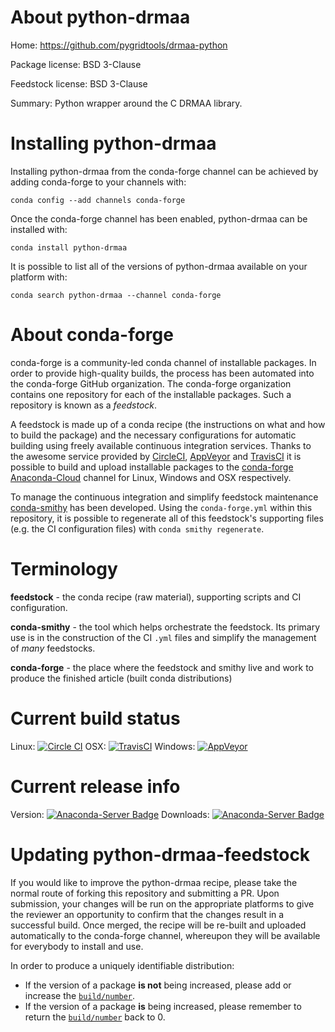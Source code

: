 About python-drmaa
==================

Home: https://github.com/pygridtools/drmaa-python

Package license: BSD 3-Clause

Feedstock license: BSD 3-Clause

Summary: Python wrapper around the C DRMAA library.



Installing python-drmaa
=======================

Installing python-drmaa from the conda-forge channel can be achieved by adding conda-forge to your channels with:

```
conda config --add channels conda-forge
```

Once the conda-forge channel has been enabled, python-drmaa can be installed with:

```
conda install python-drmaa
```

It is possible to list all of the versions of python-drmaa available on your platform with:

```
conda search python-drmaa --channel conda-forge
```


About conda-forge
=================

conda-forge is a community-led conda channel of installable packages.
In order to provide high-quality builds, the process has been automated into the
conda-forge GitHub organization. The conda-forge organization contains one repository
for each of the installable packages. Such a repository is known as a *feedstock*.

A feedstock is made up of a conda recipe (the instructions on what and how to build
the package) and the necessary configurations for automatic building using freely
available continuous integration services. Thanks to the awesome service provided by
[CircleCI](https://circleci.com/), [AppVeyor](http://www.appveyor.com/)
and [TravisCI](https://travis-ci.org/) it is possible to build and upload installable
packages to the [conda-forge](https://anaconda.org/conda-forge)
[Anaconda-Cloud](http://docs.anaconda.org/) channel for Linux, Windows and OSX respectively.

To manage the continuous integration and simplify feedstock maintenance
[conda-smithy](http://github.com/conda-forge/conda-smithy) has been developed.
Using the ``conda-forge.yml`` within this repository, it is possible to regenerate all of
this feedstock's supporting files (e.g. the CI configuration files) with ``conda smithy regenerate``.


Terminology
===========

**feedstock** - the conda recipe (raw material), supporting scripts and CI configuration.

**conda-smithy** - the tool which helps orchestrate the feedstock.
                   Its primary use is in the construction of the CI ``.yml`` files
                   and simplify the management of *many* feedstocks.

**conda-forge** - the place where the feedstock and smithy live and work to
                  produce the finished article (built conda distributions)

Current build status
====================

Linux: [![Circle CI](https://circleci.com/gh/conda-forge/python-drmaa-feedstock.svg?style=svg)](https://circleci.com/gh/conda-forge/python-drmaa-feedstock)
OSX: [![TravisCI](https://travis-ci.org/conda-forge/python-drmaa-feedstock.svg?branch=master)](https://travis-ci.org/conda-forge/python-drmaa-feedstock)
Windows: [![AppVeyor](https://ci.appveyor.com/api/projects/status/github/conda-forge/python-drmaa-feedstock?svg=True)](https://ci.appveyor.com/project/conda-forge/python-drmaa-feedstock/branch/master)

Current release info
====================
Version: [![Anaconda-Server Badge](https://anaconda.org/conda-forge/python-drmaa/badges/version.svg)](https://anaconda.org/conda-forge/python-drmaa)
Downloads: [![Anaconda-Server Badge](https://anaconda.org/conda-forge/python-drmaa/badges/downloads.svg)](https://anaconda.org/conda-forge/python-drmaa)


Updating python-drmaa-feedstock
===============================

If you would like to improve the python-drmaa recipe, please take the normal
route of forking this repository and submitting a PR. Upon submission, your changes will
be run on the appropriate platforms to give the reviewer an opportunity to confirm that the
changes result in a successful build. Once merged, the recipe will be re-built and uploaded
automatically to the conda-forge channel, whereupon they will be available for everybody to
install and use.

In order to produce a uniquely identifiable distribution:
 * If the version of a package **is not** being increased, please add or increase
   the [``build/number``](http://conda.pydata.org/docs/building/meta-yaml.html#build-number-and-string).
 * If the version of a package **is** being increased, please remember to return
   the [``build/number``](http://conda.pydata.org/docs/building/meta-yaml.html#build-number-and-string)
   back to 0.
